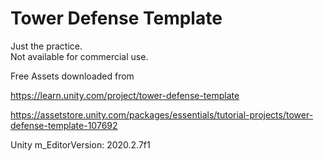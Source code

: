 # Tower Defense Template
  
Just the practice.  
Not available for commercial use.  
  
Free Assets downloaded from  
  
https://learn.unity.com/project/tower-defense-template  
  
https://assetstore.unity.com/packages/essentials/tutorial-projects/tower-defense-template-107692  
  
Unity m_EditorVersion:  2020.2.7f1  
  
  